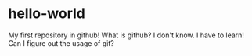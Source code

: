 # hello-world
My first repository in github!
What is github? I don't know. I have to learn!
Can I figure out the usage of git?